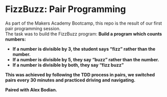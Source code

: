 # FizzBuzz: Pair Programming

As part of the Makers Academy Bootcamp, this repo is the result of our first pair programming session. <br>
The task was to build the FizzBuzz program: <b>
Build a program which counts numbers: 
* If a number is divisible by 3, the student says “fizz” rather than the number.
* If a number is divisible by 5, they say “buzz” rather than the number.
* If a number is divisible by both, they say “fizz buzz”

This was achieved by following the TDD process in pairs, we switched pairs every 30 minutes and practiced driving and navigating. 

Paired with Alex Bodian.
